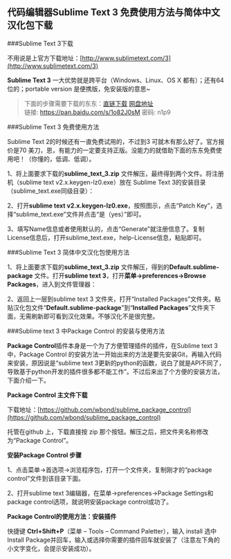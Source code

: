 ## 代码编辑器Sublime Text 3 免费使用方法与简体中文汉化包下载  


###Sublime Text 3下载

不用说是上官方下载地址：[http://www.sublimetext.com/3](http://www.sublimetext.com/3)     

**Sublime Text 3** 一大优势就是跨平台（Windows、Linux、OS X 都有）；还有64 位的；portable version 是便携版，免安装版的意思~   



> 下面的步骤需要下载的东东：[直链下载](http://filecdn.qiniudn.com/sublime_text_3.zip)   [网盘地址](https://pan.baidu.com/s/1o82J0sM)       
链接: https://pan.baidu.com/s/1o82J0sM 密码: n1p9        


###Sublime Text 3 免费使用方法 

Sublime Text 2的时候还有一直免费试用的，不过到3 可就木有那么好了。官方报价是70 美刀，恩，有能力的一定要支持正版。没能力的就借助下面的东东免费使用吧！（你懂的，低调、低调）。

1、将上面要求下载的**sublime_text_3.zip** 文件解压，最终得到两个文件。将注册机（sublime text v2.x.keygen-lz0.exe）放在 Sublime Text 3的安装目录 （sublime_text.exe同级目录）：    



2、打开**sublime text v2.x.keygen-lz0.exe**，按照图示，点击“Patch Key”，选择“sublime_text.exe”文件并点击“是（yes）”即可。    




3、填写Name信息或者使用默认的，点击“Generate”就注册信息了。复制License信息后，打开sublime_text.exe，help-License信息，粘贴即可。  


###Sublime Text 3 简体中文汉化包使用方法    

1、将上面要求下载的**sublime_text_3.zip** 文件解压，得到的**Default.sublime-package** 文件。打开**sublime text 3**，打开**菜单->preferences->Browse Packages**，进入到文件管理器：    



2、返回上一层到sublime text 3 文件夹，打开“Installed Packages”文件夹。粘贴汉化包文件“**Default.sublime-package**”到“**Installed Packages**”文件夹下面，无需刷新即可看到汉化效果。不够汉化不是很完整。     



###Sublime text 3 中Package Control 的安装与使用方法       

**Package Control**插件本身是一个为了方便管理插件的插件，在Sublime text 3中，Package Control 的安装方法一开始出来的方法是要先安装Git，再输入代码来安装，原因说是“sublime text 3更新的python的函数，说白了就是API不同了，导致基于python开发的插件很多都不能工作”。不过后来出了个方便的安装方法，下面介绍一下。       

**Package Control 主文件下载**       

下载地址：[https://github.com/wbond/sublime_package_control](https://github.com/wbond/sublime_package_control)          

托管在github 上，下载直接按 zip 那个按钮。解压之后，把文件夹名称修改为“Package Control”。            



**安装Package Control 步骤**

1、点击菜单->首选项->浏览程序包，打开一个文件夹，复制刚才的“package control”文件到该目录下面。      



2、打开sublime text 3编辑器，在菜单->preferences->Package Settings和package control选项，就说明安装package control成功了。       



**Package Control的使用方法：安装插件**       

快捷键 **Ctrl+Shift+P**（菜单 – Tools – Command Paletter），输入 install 选中Install Package并回车，输入或选择你需要的插件回车就安装了（注意左下角的小文字变化，会提示安装成功）。      



